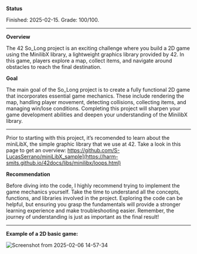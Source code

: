 **Status**

Finished: 2025-02-15. Grade: 100/100.

------- 

**Overview**

The 42 So_Long project is an exciting challenge where you build a 2D game using the MinilibX library, a lightweight graphics library provided by 42. In this game, players explore a map, collect items, and navigate around obstacles to reach the final destination.

**Goal**

The main goal of the So_Long project is to create a fully functional 2D game that incorporates essential game mechanics. These include rendering the map, handling player movement, detecting collisions, collecting items, and managing win/lose conditions. Completing this project will sharpen your game development abilities and deepen your understanding of the MinilibX library.

------

Prior to starting with this project, it’s recomended to learn about the miniLibX, the simple graphic library that we use at 42. Take a look in this page to get an overview: https://github.com/S-LucasSerrano/miniLibX_sample](https://harm-smits.github.io/42docs/libs/minilibx/loops.html)

**Recommendation**

Before diving into the code, I highly recommend trying to implement the game mechanics yourself. Take the time to understand all the concepts, functions, and libraries involved in the project. Exploring the code can be helpful, but ensuring you grasp the fundamentals will provide a stronger learning experience and make troubleshooting easier. Remember, the journey of understanding is just as important as the final result!

------

**Example of a 2D basic game:**

![Screenshot from 2025-02-06 14-57-34](https://github.com/user-attachments/assets/4b527f27-9b34-4ba0-8a52-46de7dbf70ff)
